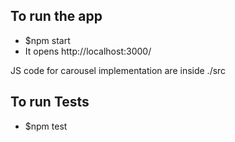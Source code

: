 ## To run the app
- $npm start
- It opens  http://localhost:3000/

JS code for carousel implementation are inside  ./src

## To run Tests
- $npm test

